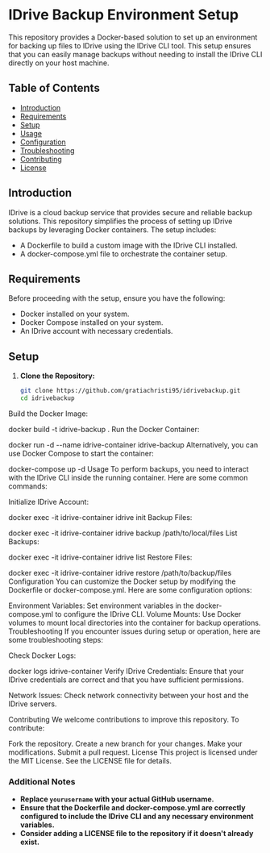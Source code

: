 # IDrive Backup Environment Setup

This repository provides a Docker-based solution to set up an environment for backing up files to IDrive using the IDrive CLI tool. This setup ensures that you can easily manage backups without needing to install the IDrive CLI directly on your host machine.

## Table of Contents

- [Introduction](#introduction)
- [Requirements](#requirements)
- [Setup](#setup)
- [Usage](#usage)
- [Configuration](#configuration)
- [Troubleshooting](#troubleshooting)
- [Contributing](#contributing)
- [License](#license)

## Introduction

IDrive is a cloud backup service that provides secure and reliable backup solutions. This repository simplifies the process of setting up IDrive backups by leveraging Docker containers. The setup includes:

- A Dockerfile to build a custom image with the IDrive CLI installed.
- A docker-compose.yml file to orchestrate the container setup.

## Requirements

Before proceeding with the setup, ensure you have the following:

- Docker installed on your system.
- Docker Compose installed on your system.
- An IDrive account with necessary credentials.

## Setup

1. **Clone the Repository:**

   ```bash
   git clone https://github.com/gratiachristi95/idrivebackup.git
   cd idrivebackup
Build the Docker Image:

docker build -t idrive-backup .
Run the Docker Container:

docker run -d --name idrive-container idrive-backup
Alternatively, you can use Docker Compose to start the container:

docker-compose up -d
Usage
To perform backups, you need to interact with the IDrive CLI inside the running container. Here are some common commands:

Initialize IDrive Account:

docker exec -it idrive-container idrive init
Backup Files:

docker exec -it idrive-container idrive backup /path/to/local/files
List Backups:

docker exec -it idrive-container idrive list
Restore Files:

docker exec -it idrive-container idrive restore /path/to/backup/files
Configuration
You can customize the Docker setup by modifying the Dockerfile or docker-compose.yml. Here are some configuration options:

Environment Variables: Set environment variables in the docker-compose.yml to configure the IDrive CLI.
Volume Mounts: Use Docker volumes to mount local directories into the container for backup operations.
Troubleshooting
If you encounter issues during setup or operation, here are some troubleshooting steps:

Check Docker Logs:

docker logs idrive-container
Verify IDrive Credentials: Ensure that your IDrive credentials are correct and that you have sufficient permissions.

Network Issues: Check network connectivity between your host and the IDrive servers.

Contributing
We welcome contributions to improve this repository. To contribute:

Fork the repository.
Create a new branch for your changes.
Make your modifications.
Submit a pull request.
License
This project is licensed under the MIT License. See the LICENSE file for details.


### Additional Notes

- **Replace `yourusername` with your actual GitHub username.**
- **Ensure that the Dockerfile and docker-compose.yml are correctly configured to include the IDrive CLI and any necessary environment variables.**
- **Consider adding a LICENSE file to the repository if it doesn't already exist.**
